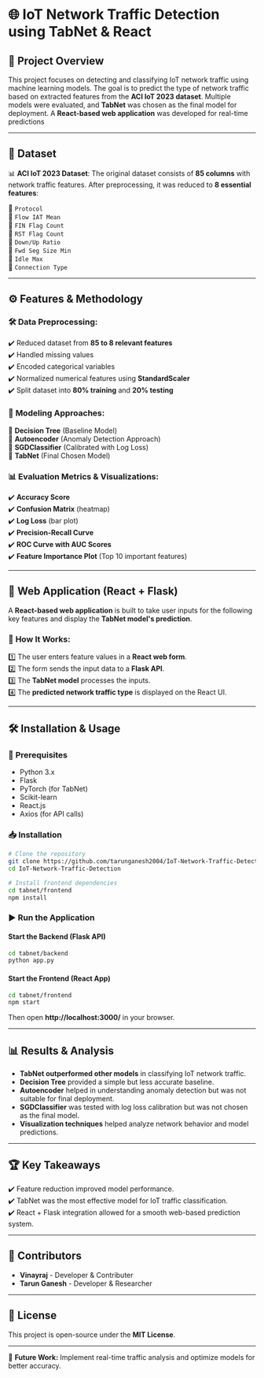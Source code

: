 # 🌐 IoT Network Traffic Detection using TabNet & React

## 📌 Project Overview
This project focuses on detecting and classifying IoT network traffic using machine learning models. The goal is to predict the type of network traffic based on extracted features from the **ACI IoT 2023 dataset**. Multiple models were evaluated, and **TabNet** was chosen as the final model for deployment. A **React-based web application** was developed for real-time predictions

---

## 📂 Dataset
📊 **ACI IoT 2023 Dataset**: The original dataset consists of **85 columns** with network traffic features. After preprocessing, it was reduced to **8 essential features**:

🔹 `Protocol`  
🔹 `Flow IAT Mean`  
🔹 `FIN Flag Count`  
🔹 `RST Flag Count`  
🔹 `Down/Up Ratio`  
🔹 `Fwd Seg Size Min`  
🔹 `Idle Max`  
🔹 `Connection Type`  

---

## ⚙️ Features & Methodology

### 🛠 **Data Preprocessing**:
✔️ Reduced dataset from **85 to 8 relevant features**  
✔️ Handled missing values  
✔️ Encoded categorical variables  
✔️ Normalized numerical features using **StandardScaler**  
✔️ Split dataset into **80% training** and **20% testing**  

### 🤖 **Modeling Approaches**:
🔹 **Decision Tree** (Baseline Model)  
🔹 **Autoencoder** (Anomaly Detection Approach)  
🔹 **SGDClassifier** (Calibrated with Log Loss)  
🔹 **TabNet** (Final Chosen Model)  

### 📊 **Evaluation Metrics & Visualizations**:
✔️ **Accuracy Score**  
✔️ **Confusion Matrix** (heatmap)  
✔️ **Log Loss** (bar plot)  
✔️ **Precision-Recall Curve**  
✔️ **ROC Curve with AUC Scores**  
✔️ **Feature Importance Plot** (Top 10 important features)  

---

## 🚀 Web Application (React + Flask)
A **React-based web application** is built to take user inputs for the following key features and display the **TabNet model's prediction**.

### 🔹 **How It Works**:
1️⃣ The user enters feature values in a **React web form**.  
2️⃣ The form sends the input data to a **Flask API**.  
3️⃣ The **TabNet model** processes the inputs.  
4️⃣ The **predicted network traffic type** is displayed on the React UI.  

---

## 🛠 Installation & Usage

### 🔧 **Prerequisites**
- Python 3.x  
- Flask  
- PyTorch (for TabNet)  
- Scikit-learn  
- React.js  
- Axios (for API calls)  

### 📥 **Installation**
```bash
# Clone the repository
git clone https://github.com/tarunganesh2004/IoT-Network-Traffic-Detection.git
cd IoT-Network-Traffic-Detection

# Install frontend dependencies
cd tabnet/frontend
npm install
```

### ▶️ **Run the Application**
#### Start the Backend (Flask API)
```bash
cd tabnet/backend
python app.py
```
#### Start the Frontend (React App)
```bash
cd tabnet/frontend
npm start
```
Then open **http://localhost:3000/** in your browser.  

---

## 📊 Results & Analysis
- **TabNet outperformed other models** in classifying IoT network traffic.  
- **Decision Tree** provided a simple but less accurate baseline.  
- **Autoencoder** helped in understanding anomaly detection but was not suitable for final deployment.  
- **SGDClassifier** was tested with log loss calibration but was not chosen as the final model.  
- **Visualization techniques** helped analyze network behavior and model predictions.  

---

## 🏆 Key Takeaways
✔️ Feature reduction improved model performance.  
✔️ TabNet was the most effective model for IoT traffic classification.  
✔️ React + Flask integration allowed for a smooth web-based prediction system.  

---

## 🤝 Contributors 
- **Vinayraj** - Developer & Contributer
- **Tarun Ganesh** - Developer & Researcher 

---

## 📜 License
This project is open-source under the **MIT License**.  

---

🚀 **Future Work:** Implement real-time traffic analysis and optimize models for better accuracy.  

